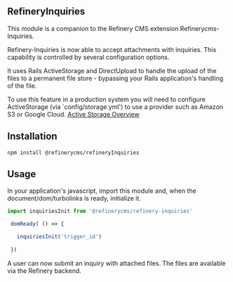 ## RefineryInquiries

This module is a companion to the Refinery CMS extension Refinerycms-Inquiries.

Refinery-Inquiries is now able to accept attachments with inquiries. This capability is controlled by several configuration options.

It uses Rails ActiveStorage and DirectUpload to handle the upload of the files to a permanent file store - bypassing your Rails application's handling of the file.

To use this feature in a production system you will need to configure ActiveStorage (via `config/storage.yml') to use a provider such as Amazon S3 or Google Cloud.  [Active Storage Overview](https://edgeguides.rubyonrails.org/active_storage_overview.html)

## Installation

`npm install @refinerycms/refineryInquiries`

## Usage

In your application's javascript, import this module and, when the document/dom/turbolinks is ready, initialize it.

```js
import inquiriesInit from '@refinerycms/refinery-inquiries'

 domReady( () => {

   inquiriesInit('trigger_id')
   
 })
```

A user can now submit an inquiry with attached files. The files are available via the Refinery backend.


